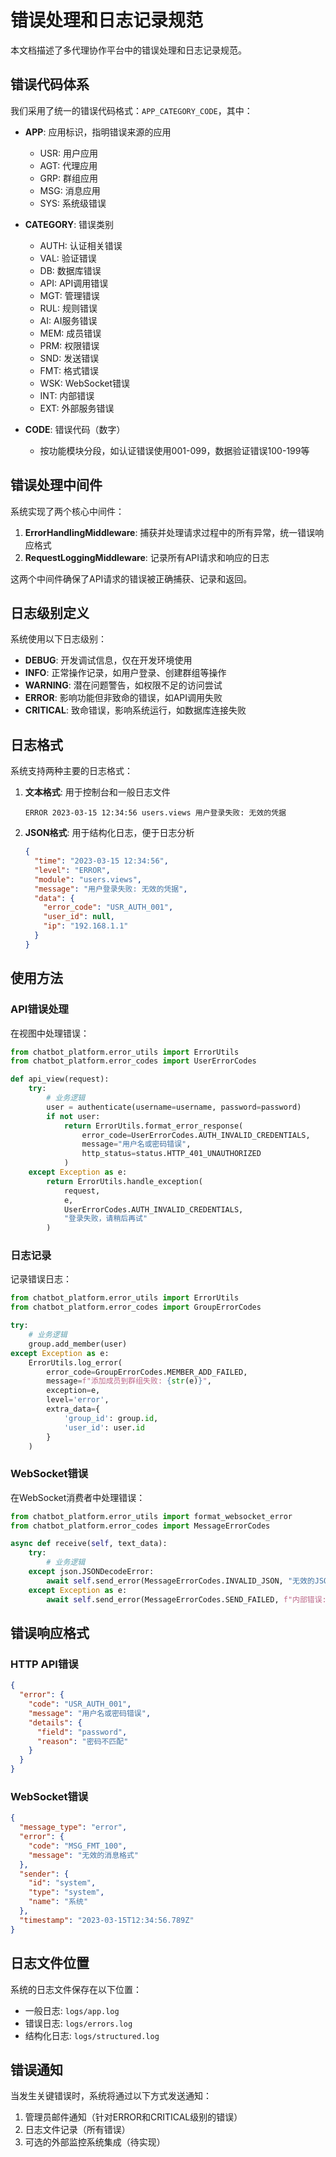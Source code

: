 # 错误处理和日志记录规范

本文档描述了多代理协作平台中的错误处理和日志记录规范。

## 错误代码体系

我们采用了统一的错误代码格式：`APP_CATEGORY_CODE`，其中：

- **APP**: 应用标识，指明错误来源的应用
  - USR: 用户应用
  - AGT: 代理应用
  - GRP: 群组应用
  - MSG: 消息应用
  - SYS: 系统级错误

- **CATEGORY**: 错误类别
  - AUTH: 认证相关错误
  - VAL: 验证错误
  - DB: 数据库错误
  - API: API调用错误
  - MGT: 管理错误
  - RUL: 规则错误
  - AI: AI服务错误
  - MEM: 成员错误
  - PRM: 权限错误
  - SND: 发送错误
  - FMT: 格式错误
  - WSK: WebSocket错误
  - INT: 内部错误
  - EXT: 外部服务错误

- **CODE**: 错误代码（数字）
  - 按功能模块分段，如认证错误使用001-099，数据验证错误100-199等

## 错误处理中间件

系统实现了两个核心中间件：

1. **ErrorHandlingMiddleware**: 捕获并处理请求过程中的所有异常，统一错误响应格式
2. **RequestLoggingMiddleware**: 记录所有API请求和响应的日志

这两个中间件确保了API请求的错误被正确捕获、记录和返回。

## 日志级别定义

系统使用以下日志级别：

- **DEBUG**: 开发调试信息，仅在开发环境使用
- **INFO**: 正常操作记录，如用户登录、创建群组等操作
- **WARNING**: 潜在问题警告，如权限不足的访问尝试
- **ERROR**: 影响功能但非致命的错误，如API调用失败
- **CRITICAL**: 致命错误，影响系统运行，如数据库连接失败

## 日志格式

系统支持两种主要的日志格式：

1. **文本格式**: 用于控制台和一般日志文件
   ```
   ERROR 2023-03-15 12:34:56 users.views 用户登录失败: 无效的凭据
   ```

2. **JSON格式**: 用于结构化日志，便于日志分析
   ```json
   {
     "time": "2023-03-15 12:34:56",
     "level": "ERROR",
     "module": "users.views",
     "message": "用户登录失败: 无效的凭据",
     "data": {
       "error_code": "USR_AUTH_001",
       "user_id": null,
       "ip": "192.168.1.1"
     }
   }
   ```

## 使用方法

### API错误处理

在视图中处理错误：

```python
from chatbot_platform.error_utils import ErrorUtils
from chatbot_platform.error_codes import UserErrorCodes

def api_view(request):
    try:
        # 业务逻辑
        user = authenticate(username=username, password=password)
        if not user:
            return ErrorUtils.format_error_response(
                error_code=UserErrorCodes.AUTH_INVALID_CREDENTIALS,
                message="用户名或密码错误",
                http_status=status.HTTP_401_UNAUTHORIZED
            )
    except Exception as e:
        return ErrorUtils.handle_exception(
            request, 
            e, 
            UserErrorCodes.AUTH_INVALID_CREDENTIALS,
            "登录失败，请稍后再试"
        )
```

### 日志记录

记录错误日志：

```python
from chatbot_platform.error_utils import ErrorUtils
from chatbot_platform.error_codes import GroupErrorCodes

try:
    # 业务逻辑
    group.add_member(user)
except Exception as e:
    ErrorUtils.log_error(
        error_code=GroupErrorCodes.MEMBER_ADD_FAILED,
        message=f"添加成员到群组失败: {str(e)}",
        exception=e,
        level='error',
        extra_data={
            'group_id': group.id,
            'user_id': user.id
        }
    )
```

### WebSocket错误

在WebSocket消费者中处理错误：

```python
from chatbot_platform.error_utils import format_websocket_error
from chatbot_platform.error_codes import MessageErrorCodes

async def receive(self, text_data):
    try:
        # 业务逻辑
    except json.JSONDecodeError:
        await self.send_error(MessageErrorCodes.INVALID_JSON, "无效的JSON格式")
    except Exception as e:
        await self.send_error(MessageErrorCodes.SEND_FAILED, f"内部错误: {str(e)}")
```

## 错误响应格式

### HTTP API错误

```json
{
  "error": {
    "code": "USR_AUTH_001",
    "message": "用户名或密码错误",
    "details": {
      "field": "password",
      "reason": "密码不匹配"
    }
  }
}
```

### WebSocket错误

```json
{
  "message_type": "error",
  "error": {
    "code": "MSG_FMT_100",
    "message": "无效的消息格式"
  },
  "sender": {
    "id": "system",
    "type": "system",
    "name": "系统"
  },
  "timestamp": "2023-03-15T12:34:56.789Z"
}
```

## 日志文件位置

系统的日志文件保存在以下位置：

- 一般日志: `logs/app.log`
- 错误日志: `logs/errors.log`
- 结构化日志: `logs/structured.log`

## 错误通知

当发生关键错误时，系统将通过以下方式发送通知：

1. 管理员邮件通知（针对ERROR和CRITICAL级别的错误）
2. 日志文件记录（所有错误）
3. 可选的外部监控系统集成（待实现） 